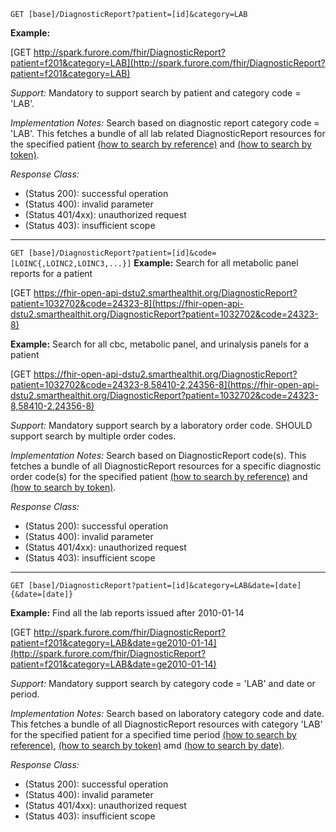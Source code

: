 

`GET [base]/DiagnosticReport?patient=[id]&category=LAB`

**Example:**

[GET http://spark.furore.com/fhir/DiagnosticReport?patient=f201&category=LAB](http://spark.furore.com/fhir/DiagnosticReport?patient=f201&category=LAB)


*Support:* Mandatory to support search by patient and category code = 'LAB'.

*Implementation Notes:* Search based on diagnostic report category code = 'LAB'. This fetches a bundle of all lab related DiagnosticReport resources for the specified patient  [(how to search by reference)] and [(how to search by token)].



*Response Class:*

-   (Status 200): successful operation
-   (Status 400): invalid parameter
-   (Status 401/4xx): unauthorized request
-   (Status 403): insufficient scope


-----------

`GET [base]/DiagnosticReport?patient=[id]&code=[LOINC{,LOINC2,LOINC3,...}]`
**Example:**
Search for all metabolic panel reports for a patient

[GET https://fhir-open-api-dstu2.smarthealthit.org/DiagnosticReport?patient=1032702&code=24323-8](https://fhir-open-api-dstu2.smarthealthit.org/DiagnosticReport?patient=1032702&code=24323-8)

**Example:**
Search for all cbc, metabolic panel, and urinalysis panels for a patient

[GET https://fhir-open-api-dstu2.smarthealthit.org/DiagnosticReport?patient=1032702&code=24323-8,58410-2,24356-8](https://fhir-open-api-dstu2.smarthealthit.org/DiagnosticReport?patient=1032702&code=24323-8,58410-2,24356-8)

*Support:* Mandatory support search by a laboratory order code. SHOULD support search by multiple order codes.

*Implementation Notes:* Search based on DiagnosticReport code(s). This fetches a bundle of all DiagnosticReport resources for a specific diagnostic order code(s) for the specified patient  [(how to search by reference)] and [(how to search by token)].

*Response Class:*

-   (Status 200): successful operation
-   (Status 400): invalid parameter
-   (Status 401/4xx): unauthorized request
-   (Status 403): insufficient scope
-----------

`GET [base]/DiagnosticReport?patient=[id]&category=LAB&date=[date]{&date=[date]}`

**Example:**
Find all the lab reports issued after 2010-01-14

[GET http://spark.furore.com/fhir/DiagnosticReport?patient=f201&category=LAB&date=ge2010-01-14](http://spark.furore.com/fhir/DiagnosticReport?patient=f201&category=LAB&date=ge2010-01-14)

*Support:*  Mandatory support search by category code = 'LAB' and date or period.

*Implementation Notes:*  Search based on laboratory category code and date. This fetches a bundle of all DiagnosticReport resources with category 'LAB' for the specified patient for a specified time period   [(how to search by reference)], [(how to search by token)] amd [(how to search by date)].

*Response Class:*

-   (Status 200): successful operation
-   (Status 400): invalid parameter
-   (Status 401/4xx): unauthorized request
-   (Status 403): insufficient scope

  [(how to search by reference)]: http://hl7.org/fhir/2017Jan/search.html#reference
  [(how to search by token)]: http://hl7.org/fhir/2017Jan/search.html#token
  [Composite Search Parameters]: http://hl7.org/fhir/2017Jan/search.html#combining
  [(how to search by date)]: http://hl7.org/fhir/2017Jan/search.html#date

